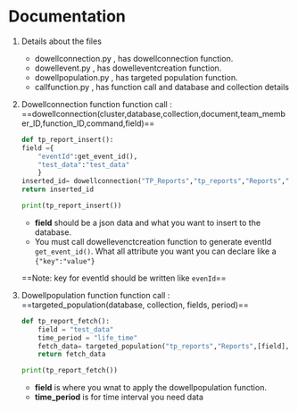 # Documentation
    
1.  Details about the files

    - dowellconnection.py , has dowellconnection function.
    - dowellevent.py , has dowelleventcreation function.
    - dowellpopulation.py , has targeted population function. 
    - callfunction.py , has function call and database and collection details
2.  Dowellconnection function
   function call : ==dowellconnection(cluster,database,collection,document,team_member_ID,function_ID,command,field)==
    ```python
    def tp_report_insert():
    field ={
        "eventId":get_event_id(),
        "test_data":"test_data" 
        }
    inserted_id= dowellconnection("TP_Reports","tp_reports","Reports","Reports","1000001","ABCDE","insert",field)
    return inserted_id

    print(tp_report_insert())
    ```
    - **field** should be a json data and what you want to insert to the database.
    - You must call dowellevenctcreation function to generate eventId `get_event_id()`. What all attribute you want you can declare like a `{"key":"value"}` &nbsp;

    ==Note: key for eventId should be written like `evenId`== 
&nbsp;
3. Dowellpopulation function
function call : ==targeted_population(database, collection, fields, period)==
    ```python
    def tp_report_fetch():
        field = "test_data"
        time_period = "life_time"
        fetch_data= targeted_population("tp_reports","Reports",[field],time_period)
        return fetch_data

    print(tp_report_fetch())
    ```
    - **field** is where you wnat to apply the dowellpopulation function.
    - **time_period** is for time interval you need data 
